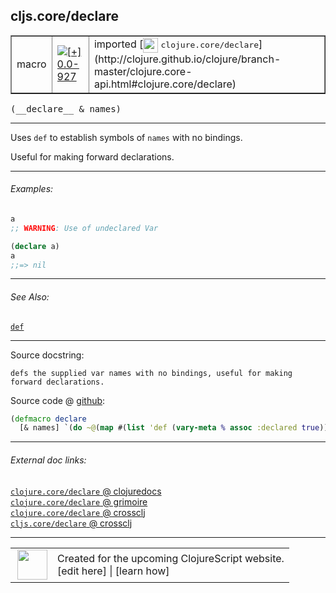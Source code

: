 ## cljs.core/declare



 <table border="1">
<tr>
<td>macro</td>
<td><a href="https://github.com/cljsinfo/cljs-api-docs/tree/0.0-927"><img valign="middle" alt="[+] 0.0-927" title="Added in 0.0-927" src="https://img.shields.io/badge/+-0.0--927-lightgrey.svg"></a> </td>
<td>
imported [<img height="24px" valign="middle" src="http://i.imgur.com/1GjPKvB.png"> <samp>clojure.core/declare</samp>](http://clojure.github.io/clojure/branch-master/clojure.core-api.html#clojure.core/declare)
</td>
</tr>
</table>


 <samp>
(__declare__ & names)<br>
</samp>

---

Uses `def` to establish symbols of `names` with no bindings.

Useful for making forward declarations.

---

###### Examples:

```clj
a
;; WARNING: Use of undeclared Var

(declare a)
a
;;=> nil
```

---

###### See Also:

[`def`](special_def.md)<br>

---


Source docstring:

```
defs the supplied var names with no bindings, useful for making forward declarations.
```


Source code @ [github](https://github.com/clojure/clojure/blob/clojure-1.7.0-RC1/src/clj/clojure/core.clj#L2643-L2646):

```clj
(defmacro declare
  [& names] `(do ~@(map #(list 'def (vary-meta % assoc :declared true)) names)))
```

<!--
Repo - tag - source tree - lines:

 <pre>
clojure @ clojure-1.7.0-RC1
└── src
    └── clj
        └── clojure
            └── <ins>[core.clj:2643-2646](https://github.com/clojure/clojure/blob/clojure-1.7.0-RC1/src/clj/clojure/core.clj#L2643-L2646)</ins>
</pre>

-->

---



###### External doc links:

[`clojure.core/declare` @ clojuredocs](http://clojuredocs.org/clojure.core/declare)<br>
[`clojure.core/declare` @ grimoire](http://conj.io/store/v1/org.clojure/clojure/1.7.0-beta3/clj/clojure.core/declare/)<br>
[`clojure.core/declare` @ crossclj](http://crossclj.info/fun/clojure.core/declare.html)<br>
[`cljs.core/declare` @ crossclj](http://crossclj.info/fun/cljs.core/declare.html)<br>

---

 <table>
<tr><td>
<img valign="middle" align="right" width="48px" src="http://i.imgur.com/Hi20huC.png">
</td><td>
Created for the upcoming ClojureScript website.<br>
[edit here] | [learn how]
</td></tr></table>

[edit here]:https://github.com/cljsinfo/cljs-api-docs/blob/master/cljsdoc/cljs.core_declare.cljsdoc
[learn how]:https://github.com/cljsinfo/cljs-api-docs/wiki/cljsdoc-files

<!--

This information was too distracting to show to readers, but I'll leave it
commented here since it is helpful to:

- pretty-print the data used to generate this document
- and show how to retrieve that data



The API data for this symbol:

```clj
{:description "Uses `def` to establish symbols of `names` with no bindings.\n\nUseful for making forward declarations.",
 :ns "cljs.core",
 :name "declare",
 :signature ["[& names]"],
 :history [["+" "0.0-927"]],
 :type "macro",
 :related ["special/def"],
 :full-name-encode "cljs.core_declare",
 :source {:code "(defmacro declare\n  [& names] `(do ~@(map #(list 'def (vary-meta % assoc :declared true)) names)))",
          :title "Source code",
          :repo "clojure",
          :tag "clojure-1.7.0-RC1",
          :filename "src/clj/clojure/core.clj",
          :lines [2643 2646]},
 :examples [{:id "5a2dc2",
             :content "```clj\na\n;; WARNING: Use of undeclared Var\n\n(declare a)\na\n;;=> nil\n```"}],
 :full-name "cljs.core/declare",
 :clj-symbol "clojure.core/declare",
 :docstring "defs the supplied var names with no bindings, useful for making forward declarations."}

```

Retrieve the API data for this symbol:

```clj
;; from Clojure REPL
(require '[clojure.edn :as edn])
(-> (slurp "https://raw.githubusercontent.com/cljsinfo/cljs-api-docs/catalog/cljs-api.edn")
    (edn/read-string)
    (get-in [:symbols "cljs.core/declare"]))
```

-->
